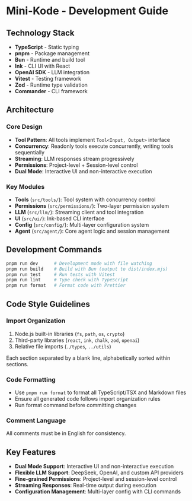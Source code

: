 # Mini-Kode - Development Guide

## Technology Stack

- **TypeScript** - Static typing
- **pnpm** - Package management
- **Bun** - Runtime and build tool
- **Ink** - CLI UI with React
- **OpenAI SDK** - LLM integration
- **Vitest** - Testing framework
- **Zod** - Runtime type validation
- **Commander** - CLI framework

## Architecture

### Core Design

- **Tool Pattern**: All tools implement `Tool<Input, Output>` interface
- **Concurrency**: Readonly tools execute concurrently, writing tools sequentially
- **Streaming**: LLM responses stream progressively
- **Permissions**: Project-level + Session-level control
- **Dual Mode**: Interactive UI and non-interactive execution

### Key Modules

- **Tools** (`src/tools/`): Tool system with concurrency control
- **Permissions** (`src/permissions/`): Two-layer permission system
- **LLM** (`src/llm/`): Streaming client and tool integration
- **UI** (`src/ui/`): Ink-based CLI interface
- **Config** (`src/config/`): Multi-layer configuration system
- **Agent** (`src/agent/`): Core agent logic and session management

## Development Commands

```bash
pnpm run dev      # Development mode with file watching
pnpm run build    # Build with Bun (output to dist/index.mjs)
pnpm run test     # Run tests with Vitest
pnpm run lint     # Type check with TypeScript
pnpm run format   # Format code with Prettier
```

## Code Style Guidelines

### Import Organization

1. Node.js built-in libraries (`fs`, `path`, `os`, `crypto`)
2. Third-party libraries (`react`, `ink`, `chalk`, `zod`, `openai`)
3. Relative file imports (`./types`, `../utils`)

Each section separated by a blank line, alphabetically sorted within sections.

### Code Formatting

- Use `pnpm run format` to format all TypeScript/TSX and Markdown files
- Ensure all generated code follows import organization rules
- Run format command before committing changes

### Comment Language

All comments must be in English for consistency.

## Key Features

- **Dual Mode Support**: Interactive UI and non-interactive execution
- **Flexible LLM Support**: DeepSeek, OpenAI, and custom API providers
- **Fine-grained Permissions**: Project-level and session-level control
- **Streaming Responses**: Real-time output during execution
- **Configuration Management**: Multi-layer config with CLI commands

